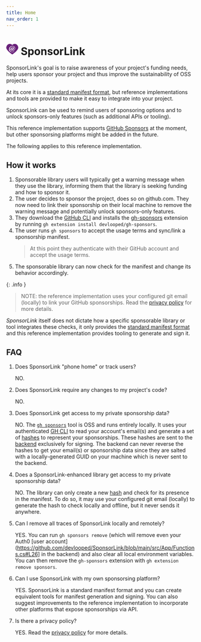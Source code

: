 ```yaml
---
title: Home
nav_order: 1
---
```

# ![](https://github.com/devlooped/SponsorLink/raw/main/assets/img/sponsorlink-32.png) SponsorLink 

SponsorLink's goal is to raise awareness of your project's funding needs, 
help users sponsor your project and thus improve the sustainability of OSS 
projects.

At its core it is a [standard manifest format](spec.md), but reference implementations 
and tools are provided to make it easy to integrate into your project.

SponsorLink can be used to remind users of sponsoring options and to unlock 
sponsors-only features (such as additional APIs or tooling).

This reference implementation supports [GitHub Sponsors](https://github.com/sponsors) 
at the moment, but other sponsorsing platforms might be added in the future.

The following applies to this reference implementation.

## How it works

1. Sponsorable library users will typically get a warning message when they 
   use the library, informing them that the library is seeking funding and 
   how to sponsor it.
2. The user decides to sponsor the project, does so on github.com. They now 
   need to link their sponsorship on their local machine to remove the warning 
   message and potentially unlock sponsors-only features.
3. They download the [GitHub CLI](https://cli.github.com/) and installs the 
   [gh-sponsors](https://github.com/devlooped/gh-sponsors) extension by running 
   `gh extension install devlooped/gh-sponsors`.
4. The user runs `gh sponsors` to accept the usage terms and sync/link a 
   sponsorship manifest.
   > At this point they authenticate with their GitHub account and accept 
   > the usage terms.
5. The sponsorable library can now check for the manifest and change its 
   behavior accordingly.

{: .info }
> NOTE: the reference implementation uses your configured git email (locally) 
> to link your GitHub sponsorships. Read the [privacy policy](privacy.md) 
> for more details.

*SponsorLink* itself does not dictate how a specific sponsorable library
or tool integrates these checks, it only provides the [standard manifest format](spec.md) 
and this reference implementation provides tooling to generate and sign it.

## FAQ
<!-- include faq.md#content -->
<!-- #content -->

1. Does SponsorLink "phone home" or track users?
   
   NO. 

2. Does SponsorLink require any changes to my project's code?

   NO.

3. Does SponsorLink get access to my private sponsorship data?

   NO. The [`gh sponsors`](https://github.com/devlooped/gh-sponsors) tool is 
   OSS and runs entirely locally. It uses your authenticated 
   [GH CLI](https://cli.github.com/) to read your account's email(s) and generate 
   a set of [hashes](spec.md#hashing) to represent your sponsorships. 
   These hashes are sent to the [backend](https://github.com/devlooped/SponsorLink/blob/main/src/App/Functions.cs#L57)
   exclusively for signing. The backend can never reverse the hashes to get 
   your email(s) or sponsorship data since they are salted with a locally-generated 
   GUID on your machine which is never sent to the backend.

4. Does a SponsorLink-enhanced library get access to my private sponsorship data?
   
   NO. The library can only create a new [hash](spec.md#hashing) and check for its 
   presence in the manifest. To do so, it may use your configured git email (locally) 
   to generate the hash to check locally and offline, but it never sends it anywhere.

5. Can I remove all traces of SponsorLink locally and remotely?
   
   YES. You can run `gh sponsors remove` (which will remove even your Auth0 
   [user account](https://github.com/devlooped/SponsorLink/blob/main/src/App/Functions.cs#L26] 
   in the backend) and also clear all local environment variables. You can 
   then remove the `gh-sponsors` extension with `gh extension remove sponsors`.

6. Can I use SponsorLink with my own sponsorsing platform?
   
   YES. SponsorLink is a standard manifest format and you can create equivalent 
   tools for manifest generation and signing. You can also suggest improvements 
   to the reference implementation to incorporate other platforms that expose 
   sponsorships via API.

7. Is there a privacy policy?
   
   YES. Read the [privacy policy](privacy.md) for more details.
<!-- faq.md#content -->
